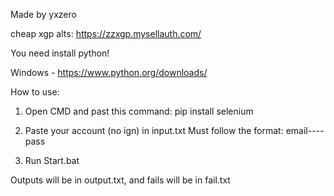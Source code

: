Made by yxzero

cheap xgp alts: https://zzxgp.mysellauth.com/

You need install python!

Windows - https://www.python.org/downloads/

How to use:

1. Open CMD and past this command: pip install selenium

2. Paste your account (no ign) in input.txt
Must follow the format: email----pass

3. Run Start.bat

Outputs will be in output.txt, and fails will be in fail.txt
